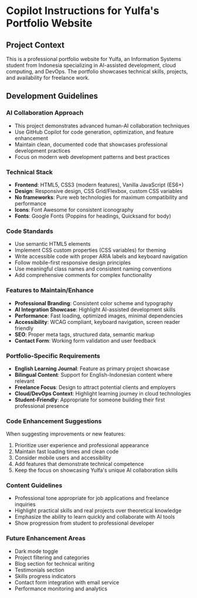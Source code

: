 <!-- Use this file to provide workspace-specific custom instructions to Copilot. For more details, visit https://code.visualstudio.com/docs/copilot/copilot-customization#_use-a-githubcopilotinstructionsmd-file -->

# Copilot Instructions for Yulfa's Portfolio Website

## Project Context
This is a professional portfolio website for Yulfa, an Information Systems student from Indonesia specializing in AI-assisted development, cloud computing, and DevOps. The portfolio showcases technical skills, projects, and availability for freelance work.

## Development Guidelines

### AI Collaboration Approach
- This project demonstrates advanced human-AI collaboration techniques
- Use GitHub Copilot for code generation, optimization, and feature enhancement
- Maintain clean, documented code that showcases professional development practices
- Focus on modern web development patterns and best practices

### Technical Stack
- **Frontend**: HTML5, CSS3 (modern features), Vanilla JavaScript (ES6+)
- **Design**: Responsive design, CSS Grid/Flexbox, custom CSS variables
- **No frameworks**: Pure web technologies for maximum compatibility and performance
- **Icons**: Font Awesome for consistent iconography
- **Fonts**: Google Fonts (Poppins for headings, Quicksand for body)

### Code Standards
- Use semantic HTML5 elements
- Implement CSS custom properties (CSS variables) for theming
- Write accessible code with proper ARIA labels and keyboard navigation
- Follow mobile-first responsive design principles
- Use meaningful class names and consistent naming conventions
- Add comprehensive comments for complex functionality

### Features to Maintain/Enhance
- **Professional Branding**: Consistent color scheme and typography
- **AI Integration Showcase**: Highlight AI-assisted development skills
- **Performance**: Fast loading, optimized images, minimal dependencies
- **Accessibility**: WCAG compliant, keyboard navigation, screen reader friendly
- **SEO**: Proper meta tags, structured data, semantic markup
- **Contact Form**: Working form validation and user feedback

### Portfolio-Specific Requirements
- **English Learning Journal**: Feature as primary project showcase
- **Bilingual Content**: Support for English-Indonesian content where relevant
- **Freelance Focus**: Design to attract potential clients and employers
- **Cloud/DevOps Context**: Highlight learning journey in cloud technologies
- **Student-Friendly**: Appropriate for someone building their first professional presence

### Code Enhancement Suggestions
When suggesting improvements or new features:
1. Prioritize user experience and professional appearance
2. Maintain fast loading times and clean code
3. Consider mobile users and accessibility
4. Add features that demonstrate technical competence
5. Keep the focus on showcasing Yulfa's unique AI collaboration skills

### Content Guidelines
- Professional tone appropriate for job applications and freelance inquiries
- Highlight practical skills and real projects over theoretical knowledge
- Emphasize the ability to learn quickly and collaborate with AI tools
- Show progression from student to professional developer

### Future Enhancement Areas
- Dark mode toggle
- Project filtering and categories
- Blog section for technical writing
- Testimonials section
- Skills progress indicators
- Contact form integration with email service
- Performance monitoring and analytics
